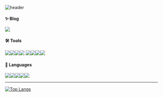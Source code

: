 ![header](https://capsule-render.vercel.app/api?type=waving&color=timeAuto&height=200&section=header&text=Juyoung&fontSize=50&fontAlign=15&fontAlignY=40&desc=Back-End%20Developer&descSize=25&descAlign=43&descAlignY=45&fontColor=000&animation=fadeIn)

#### ✨ Blog
<a href="https://ju-ei8ht.github.io/"><img src="https://img.shields.io/badge/GitHubPages-222222?style=flat-square&logo=GitHubPages&logoColor=ffffff"/></a>

#### 🛠 Tools
<img src="https://img.shields.io/badge/AfterEffects-9999FF?style=flat-square&logo=AdobeAfterEffects&logoColor=ffffff"/><img src="https://img.shields.io/badge/Illustrator-FF9A00?style=flat-square&logo=AdobeIllustrator&logoColor=ffffff"/><img src="https://img.shields.io/badge/Photoshop-31A8FF?style=flat-square&logo=AdobePhotoshop&logoColor=ffffff"/><img src="https://img.shields.io/badge/PremierePro-9999FF?style=flat-square&logo=AdobePremierePro&logoColor=ffffff"/>
<img src="https://img.shields.io/badge/IntelliJ-000000?style=flat-square&logo=IntelliJIDEA&logoColor=ffffff"/><img src="https://img.shields.io/badge/VisualStudioCode-007ACC?style=flat-square&logo=VisualStudioCode&logoColor=ffffff"/><img src="https://img.shields.io/badge/PyCharm-000000?style=flat-square&logo=PyCharm&logoColor=ffffff"/><img src="https://img.shields.io/badge/MySQL-4479A1?style=flat-square&logo=MySQL&logoColor=ffffff"/>

#### 📝 Languages
<img src="https://img.shields.io/badge/JavaScript-F7DF1E?style=flat-square&logo=JavaScript&logoColor=ffffff"/><img src="https://img.shields.io/badge/HTML5-E34F26?style=flat-square&logo=HTML5&logoColor=ffffff"/><img src="https://img.shields.io/badge/CSS3-1572B6?style=flat-square&logo=CSS3&logoColor=ffffff"/><img src="https://img.shields.io/badge/Spring-6DB33F?style=flat-square&logo=Spring&logoColor=ffffff"/><img src="https://img.shields.io/badge/Python-3776AB?style=flat-square&logo=Python&logoColor=ffffff"/>

---

[![Top Langs](https://github-readme-stats.vercel.app/api/top-langs/?username=ju-ei8ht&layout=compact)](https://github.com/ju-ei8ht)
